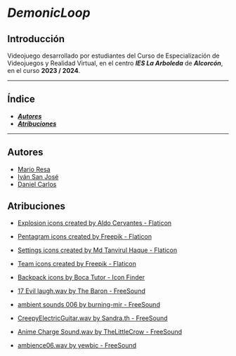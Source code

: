 # ***DemonicLoop***

## Introducción

Videojuego desarrollado por estudiantes del Curso de Especialización de Videojuegos y Realidad Virtual, en el centro ***IES La Arboleda*** de ***Alcorcón***, en el curso **2023 / 2024**.

---

## Índice

- [***Autores***](#autores)
- [***Atribuciones***](#atribuciones)

---

## Autores

- [Mario Resa](https://github.com/Mario999X)
- [Iván San José](https://github.com/ivansanjose1)
- [Daniel Carlos](https://github.com/Loy-Angel)

## Atribuciones

- <a href="https://www.flaticon.com/free-icons/explosion" title="explosion icons">Explosion icons created by Aldo Cervantes - Flaticon</a>
- <a href="https://www.flaticon.com/free-icons/pentagram" title="pentagram icons">Pentagram icons created by Freepik - Flaticon</a>
- <a href="https://www.flaticon.com/free-icons/settings" title="settings icons">Settings icons created by Md Tanvirul Haque - Flaticon</a>
- <a href="https://www.flaticon.com/free-icons/team" title="team icons">Team icons created by Freepik - Flaticon</a>
- <a href="https://www.iconfinder.com/iconsets/tutor-icon-set" title="backpack icons">Backpack icons by Boca Tutor - Icon Finder</a>

- <a href="https://freesound.org/people/The%20Baron/sounds/98382/" title="17 Evil laugh.wav">17 Evil laugh.wav by The Baron - FreeSound</a>
- <a href="https://freesound.org/people/burning-mir/sounds/149066/" title="ambient sounds 006">ambient sounds 006 by burning-mir - FreeSound</a>
- <a href="https://freesound.org/people/Sandra.th/sounds/581099/" title="CreepyElectricGuitar.wav">CreepyElectricGuitar.wav by Sandra.th - FreeSound</a>
- <a href="https://freesound.org/people/TheLittleCrow/sounds/676451/" title="Anime Charge Sound.wav">Anime Charge Sound.wav by TheLittleCrow - FreeSound</a>
- <a href="https://freesound.org/people/yewbic/sounds/66015/" title="ambience06.wav">ambience06.wav by yewbic - FreeSound</a>
